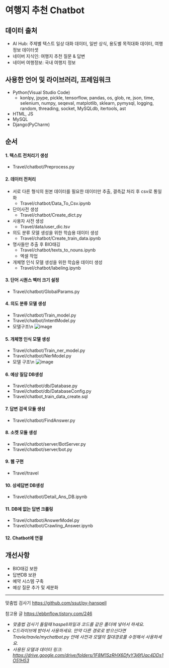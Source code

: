 # 여행지 추천 Chatbot
## 데이터 출처
- AI Hub: 주제별 텍스트 일상 대화 데이터, 일반 상식, 용도별 목적대화 데이터, 여행 정보 데이터셋
- 네이버 지식인: 여행지 추천 질문 & 답변
- 네이버 여행정보: 국내 여행지 정보

## 사용한 언어 및 라이브러리, 프레임워크
- Python(Visual Studio Code)
  - konlpy, jpype, pickle, tensorflow, pandas, os, glob, re, json, time, selenium, numpy, seqeval, matplotlib, sklearn, pymysql, logging, random, threading, socket, MySQLdb, itertools, ast
- HTML, JS
- MySQL
- Django(PyCharm)

## 순서
#### 1. 텍스트 전처리기 생성
  - Travel/chatbot/Preprocess.py

#### 2. 데이터 전처리
  - 서로 다른 형식의 원본 데이터를 필요한 데이터만 추출, 결측값 처리 후 csv로 통일화
    - Travel/chatbot/Data_To_Csv.ipynb
  - 단어사전 생성
    - Travel/chatbot/Create_dict.py
  - 사용자 사전 생성
    - Travel/data/user_dic.tsv
  - 의도 분류 모델 생성을 위한 학습용 데이터 생성
    - Travel/chatbot/Create_train_data.ipynb
  - 명사들만 추출 후 BIO태깅
    - Travel/chatbot/texts_to_nouns.ipynb
    - 엑셀 작업
  - 개체명 인식 모델 생성을 위한 학습용 데이터 생성
    - Travel/chatbot/labeling.ipynb

#### 3. 단어 시퀀스 벡터 크기 설정
  - Travel/chatbot/GlobalParams.py

#### 4. 의도 분류 모델 생성
  - Travel/chatbot/Train_model.py
  - Travel/chatbot/IntentModel.py
  - 모델구조\n
    ![image](https://github.com/songsurin/text_analysis/assets/121409507/26434c0f-69e9-4410-bc9e-4cc76cb08772)

#### 5. 개체명 인식 모델 생성
  - Travel/chatbot/Train_ner_model.py
  - Travel/chatbot/NerModel.py
  - 모델 구조\n
    ![image](https://github.com/songsurin/text_analysis/assets/121409507/8e104b2a-d1d5-466c-b43c-1bb49cd0f220)

#### 6. 예상 질답 DB생성
  - Travel/chatbot/db/Database.py
  - Travel/chatbot/db/DatabaseConfig.py
  - Travel/chatbot_train_data_create.sql

#### 7. 답변 검색 모듈 생성
  - Travel/chatbot/FindAnswer.py

#### 8. 소켓 모듈 생성
  - Travel/chatbot/server/BotServer.py
  - Travel/chatbot/server/bot.py

#### 9. 웹 구현
  - Travel/travel

#### 10. 상세답변 DB생성
  - Travel/chatbot/Detail_Ans_DB.ipynb

#### 11. DB에 없는 답변 크롤링
  - Travel/chatbot/AnswerModel.py
  - Travel/chatbot/Crawling_Answer.ipynb

#### 12. Chatbot에 연결

## 개선사항
- BIO태깅 보완
- 답변DB 보완
- 예약 시스템 구축
- 예상 질문 추가 및 세분화

---

맞춤법 검사기
https://github.com/ssut/py-hanspell

참고용 글
https://ebbnflow.tistory.com/246

- *맞춤법 검사기 돌릴때 haspell파일과 코드를 같은 폴더에 넣어서 하세요.*
- *C드라이브에 받아서 사용하세요. 만약 다른 경로로 받으신다면 Travle/travle/mychatbot.py 안에 사전과 모델의 절대경로를 수정해서 사용하세요.*
- *사용된 모델과 데이터 링크: https://drive.google.com/drive/folders/1F8M1SzRHX6DfyY3j6fUac4DDs1O51H53*
